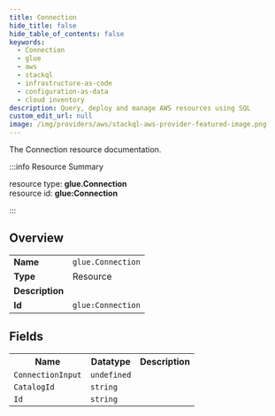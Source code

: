 ```yaml
---
title: Connection
hide_title: false
hide_table_of_contents: false
keywords:
  - Connection
  - glue
  - aws
  - stackql
  - infrastructure-as-code
  - configuration-as-data
  - cloud inventory
description: Query, deploy and manage AWS resources using SQL
custom_edit_url: null
image: /img/providers/aws/stackql-aws-provider-featured-image.png
---
```

The Connection resource documentation.

:::info Resource Summary

<div class="row">
<div class="providerDocColumn">
<span>resource type:&nbsp;<b>glue.Connection</b></span><br />
<span>resource id:&nbsp;<b>glue:Connection</b></span><br />
</div>
</div>

:::

## Overview
<table><tbody>
<tr><td><b>Name</b></td><td><code>glue.Connection</code></td></tr>
<tr><td><b>Type</b></td><td>Resource</td></tr>
<tr><td><b>Description</b></td><td></td></tr>
<tr><td><b>Id</b></td><td><code>glue:Connection</code></td></tr>
</tbody></table>

## Fields
<table><tbody>
<tr><th>Name</th><th>Datatype</th><th>Description</th></tr>
<tr><td><code>ConnectionInput</code></td><td><code>undefined</code></td><td></td></tr><tr><td><code>CatalogId</code></td><td><code>string</code></td><td></td></tr><tr><td><code>Id</code></td><td><code>string</code></td><td></td></tr>
</tbody></table>